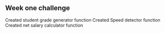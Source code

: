 ## Week one challenge

Created student grade generator function
Created  Speed detector function
Created net salary calculator function
